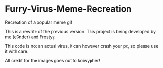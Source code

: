# Furry-Virus-Meme-Recreation
Recreation of a popular meme gif

This is a rewrite of the previous version.
This project is being developed by me (e3nder) and Frostyy.

This code is not an actual virus, it can however crash your pc,
so please use it with care.

All credit for the images goes out to koiwypher!
